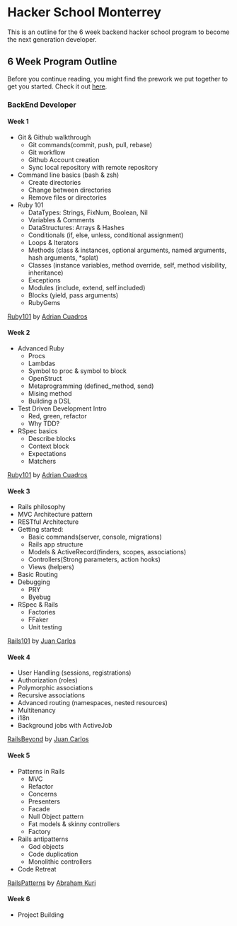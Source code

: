 # Hacker School Monterrey

This is an outline for the 6 week backend hacker school program to become the next generation developer.

## 6 Week Program Outline

Before you continue reading, you might find the prework we put together to get you started. Check it out [here](http://hackerschoolmty.github.io/prework/).

### BackEnd Developer


#### Week 1

* Git & Github walkthrough
 	* Git commands(commit, push, pull, rebase)
	* Git workflow
	* Github Account creation
	* Sync local repository with remote repository
* Command line basics (bash & zsh)
	* Create directories
	* Change between directories
	* Remove files or directories
* Ruby 101
	* DataTypes: Strings, FixNum, Boolean, Nil
	* Variables & Comments
	* DataStructures: Arrays & Hashes
	* Conditionals (if, else, unless, conditional assignment)
	* Loops & Iterators
	* Methods (class & instances, optional arguments, named arguments, hash arguments, *splat)
	* Classes (instance variables, method override, self, method visibility, inheritance)
	* Exceptions
	* Modules (include, extend, self.included)
	* Blocks (yield, pass arguments)
	* RubyGems


[Ruby101](https://github.com/hackerschoolmty/rbjs101) by [Adrian Cuadros](https://github.com/adriancuadros)

#### Week 2

* Advanced Ruby
	* Procs
	* Lambdas
	* Symbol to proc & symbol to block
	* OpenStruct
	* Metaprogramming (defined_method, send)
	* Mising method
	* Building a DSL
* Test Driven Development Intro
	* Red, green, refactor
	* Why TDD?
* RSpec basics
	* Describe blocks
	* Context block 
	* Expectations
	* Matchers

[Ruby101](https://github.com/hackerschoolmty/rbjs101) by [Adrian Cuadros](https://github.com/adriancuadros)

#### Week 3

* Rails philosophy
* MVC Architecture pattern
* RESTful Architecture
* Getting started:
	* Basic commands(server, console, migrations)
	* Rails app structure
	* Models & ActiveRecord(finders, scopes, associations)
	* Controllers(Strong parameters, action hooks)
	* Views (helpers)
* Basic Routing
* Debugging
	* PRY
	* Byebug
* RSpec & Rails
	* Factories	 
	* FFaker
	* Unit testing


[Rails101](https://github.com/hackerschoolmty/Rails101) by [Juan Carlos](https://github.com/zenbakiak)

#### Week 4

* User Handling (sessions, registrations)
* Authorization (roles)
* Polymorphic associations
* Recursive associations
* Advanced routing (namespaces, nested resources)
* Multitenancy
* i18n
* Background jobs with ActiveJob

[RailsBeyond]() by [Juan Carlos](https://github.com/zenbakiak)

#### Week 5

* Patterns in Rails
	* MVC
	* Refactor
	* Concerns
	* Presenters
	* Facade
	* Null Object pattern
	* Fat models & skinny controllers
	* Factory
* Rails antipatterns
	* God objects
	* Code duplication
	* Monolithic controllers
* Code Retreat

[RailsPatterns]() by [Abraham Kuri](https://github.com/hackerschoolmty/rails-patterns)


#### Week 6

* Project Building